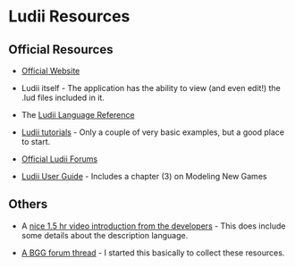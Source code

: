 # Ludii Resources

## Official Resources

* [Official Website](https://ludii.games/)

* Ludii itself - The application has the ability to view (and even edit!) the .lud files included in it.

* The [Ludii Language Reference](https://ludii.games/downloads/LudiiLanguageReference.pdf)

* [Ludii tutorials](https://boardgamegeek.com/en/latest/) - Only a couple of very basic examples, but a good place to start.

* [Official Ludii Forums](https://ludii.games/forums/)

* [Ludii User Guide](https://ludii.games/downloads/LudiiUserGuide.pdf) - Includes a chapter (3) on Modeling New Games

## Others

* A [nice 1.5 hr video introduction from the developers](https://www.youtube.com/watch?v=pTkO8h8RBBI) - This does include some details about the description language.

* [A BGG forum thread](https://boardgamegeek.com/thread/2529161/ludii-developer-thread-looking-resources-possibly/) - I started this basically to collect these resources.


